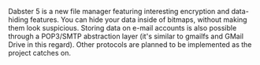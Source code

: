 Dabster 5 is a new file manager featuring interesting encryption and data-hiding features.  You can hide your data inside of bitmaps, without making them look suspicious. Storing data on e-mail accounts is also possible through a POP3/SMTP abstraction layer (it's similar to gmailfs and GMail Drive in this regard). Other protocols are planned to be implemented as the project catches on.